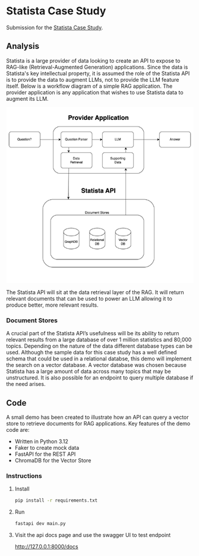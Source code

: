 # Statista Case Study

Submission for the
[Statista Case Study](docs/Case_Study_-_Software.pdf).

## Analysis

Statista is a large provider of data looking to create an API to expose to RAG-like (Retrieval-Augmented Generation) applications. Since the data is Statista's key intellectual property, it is assumed the role of the Statista API is to provide the data to augment LLMs, not to provide the LLM feature itself. Below is a workflow diagram of a simple RAG application. The provider application is any application that wishes to use Statista data to augment its LLM.

![Workflow](docs/workflow.png "Workflow")

The Statista API will sit at the data retrieval layer of the RAG. It will return relevant documents that can be used to power an LLM allowing it to produce better, more relevant results.

### Document Stores

A crucial part of the Statista API’s usefulness will be its ability to return relevant results from a large database of over 1 million statistics and 80,000 topics. Depending on the nature of the data different database types can be used. Although the sample data for this case study has a well defined schema that could be used in a relational databse, this demo will implement the search on a vector database. A vector database was chosen because Statista has a large amount of data across many topics that may be unstructured. It is also possible for an endpoint to query multiple database if the need arises.


## Code

A small demo has been created to illustrate how an API can query a vector store to retrieve documents for RAG applications. Key features of the demo code are:

* Written in Python 3.12
* Faker to create mock data
* FastAPI for the REST API
* ChromaDB for the Vector Store

### Instructions

1. Install

    ```bash
    pip install -r requirements.txt
    ```

1. Run

    ```bash
    fastapi dev main.py
    ```

1. Visit the api docs page and use the swagger UI to test endpoint

    http://127.0.0.1:8000/docs

